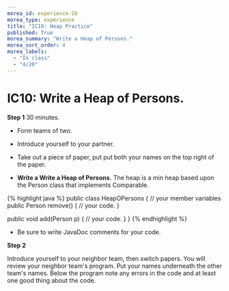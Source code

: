 ```yaml
---
morea_id: experience-10
morea_type: experience
title: "IC10: Heap Practice"
published: True
morea_summary: "Write a Heap of Persons."
morea_sort_order: 4
morea_labels: 
  - "In class"
  - "4/20"
---
```


# IC10: Write a Heap of Persons.


**Step 1** 30 minutes.

* Form teams of two.
* Introduce yourself to your partner.
* Take out a piece of paper, put put both your names on the top right of the paper.

* **Write a Write a Heap of Persons.** The heap is a min heap based upon the Person class that implements Comparable.

{% highlight java %}
public class HeapOPersons {
  // your member variables
  public Person remove() {
    // your code.
  }

  public void add(Person p) {
    // your code.
  }
}
{% endhighlight %}

* Be sure to write JavaDoc comments for your code.

<script src="countdown.js" type="text/javascript"></script>

<!-- =========================================================== -->
<script type="application/javascript">
var myCountdown2 = new Countdown({
									time: 25 * 60,
									width:150,
									height:80,
									rangeHi:"minute"	// <- no comma on last item!
									});

</script>

**Step 2**

Introduce yourself to your neighbor team, then switch papers. You will review your neighbor team's program. Put your names underneath the other team's names. Below the program note any errors in the code and at least one good thing about the code.

